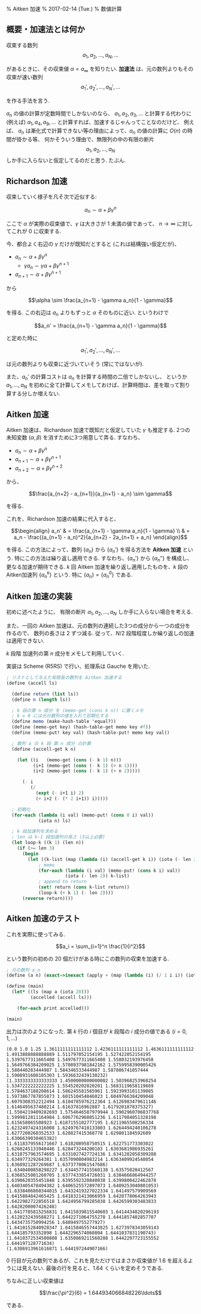 % Aitken 加速
% 2017-02-14 (Tue.)
% 数値計算

## 概要・加速法とは何か

収束する数列
$$a_1, a_2, \ldots, a_N, \ldots$$

があるときに、その収束値 $\alpha = a_\infty$ を知りたい.
**加速法** は、元の数列よりもその収束が速い数列
$$a_1', a_2', \ldots, a_N', \ldots$$

を作る手法を言う.

$a_n$ の値の計算が定数時間でしかないのなら、
$a_1, a_2, a_3, \ldots$ と計算する代わりに
(例えば)
$a_1, a_4, a_9, \ldots$ と計算すれば、加速するじゃんってことなのだけど、
例えば、 $a_n$ は漸化式で計算できない等の理由によって、$a_n$ の値の計算に $O(n)$ の時間が掛かる等、
何かそういう理由で、無限列の中の有限の断片
$$a_1, a_2, \ldots, a_N$$
しか手に入らないと仮定してるのだと思う.
たぶん.

## Richardson 加速

収束していく様子を凡そ次で近似する:

$$a_n \sim \alpha + \beta \gamma^n$$

ここで $\alpha$ が実際の収束値で、$\gamma$ は大きさが $1$ 未満の値であって、
$n \to \infty$ に対してこれが $0$ に収束する.

今、都合よく右辺の $\gamma$ だけが既知だとすると (これは結構強い仮定だが)、

- $a_n \sim \alpha + \beta \gamma^n$
    - $\gamma a_n \sim \gamma \alpha + \beta \gamma^{n+1}$
- $a_{n+1} \sim \alpha + \beta \gamma^{n+1}$

から

$$\alpha \sim \frac{a_{n+1} - \gamma a_n}{1 - \gamma}$$

を得る.
この右辺は $a_n$ よりもずっと $\alpha$ そのものに近い.
というわけで

$$a_n' = \frac{a_{n+1} - \gamma a_n}{1 - \gamma}$$

と定めた時に

$$a_1', a_2', \ldots, a_N', \ldots$$

は元の数列よりも収束に近づいていそう (常にではないが).

また、$a_n'$ の計算コストは $a_n$ を計算する時間の二倍でしかないし、
というか $a_1, \ldots, a_N$ を初めに全て計算してメモしておけば、計算時間は、差を取って割り算する分しか増えない.

## Aitken 加速

Aitken 加速は、Richardson 加速で既知だと仮定していた $\gamma$ も推定する.
2つの未知変数 ($\alpha, \beta$) を消すために3つ用意して弄る.
すなわち、

- $a_n \sim \alpha + \beta \gamma^n$
- $a_{n+1} \sim \alpha + \beta \gamma^{n+1}$
- $a_{n+2} \sim \alpha + \beta \gamma^{n+2}$

から、

$$\frac{a_{n+2} - a_{n+1}}{a_{n+1} - a_n} \sim \gamma$$

を得る.

これを、Richardson 加速の結果に代入すると、

$$\begin{align}
a_n' & = \frac{a_{n+1} - \gamma a_n}{1 - \gamma} \\
& = a_n - \frac{(a_{n+1} - a_n)^2}{a_{n+2} - 2a_{n+1} + a_n}
\end{align}$$

を得る.
この方法によって、数列 $\{a_n\}$ から $\{a_n'\}$ を得る方法を **Aitken 加速** という.
特にこの方法は繰り返し適用できる.
すなわち、$\{a_n'\}$ から $\{a_n''\}$ を構成し、更なる加速が期待できる.
$k$ 回 Aitken 加速を繰り返し適用したものを、$k$ 段のAitken加速列 $\{a_n^k\}$ という.
特に $\{a_n\} = \{a_n^0\}$ である.

## Aitken 加速の実装

初めに述べたように、
有限の断片
$a_1, a_2, \ldots, a_N$
しか手に入らない場合を考える.

また、一回の Aitken 加速は、元の数列の連続した3つの成分から一つの成分を作るので、
数列の長さは 2 ずつ減る.
従って、$N/2$ 段階程度しか繰り返しの加速は適用できない.

$k$ 段階 加速列の第 $n$ 成分をメモして利用していく.

実装は Scheme (R5RS) で行い、処理系は Gauche を用いた.

```scheme
; リストとして与えた有限長の数列を Aitken 加速する
(define (accell ls)

  (define return (list ls))
  (define n (length ls))

  ; k 段の第 n 成分 を (memo-get (cons k n)) に置くメモ
  ; k = 0 には元の数列の値を入れて初期化する
  (define memo (make-hash-table 'equal?))
  (define (memo-get key) (hash-table-get memo key #f))
  (define (memo-put! key val) (hash-table-put! memo key val))

  ; 数列 a の k 段 第 n 成分 の計算
  (define (accell-get k n)

    (let ((i   (memo-get (cons (- k 1) n)))
          (i+1 (memo-get (cons (- k 1) (+ n 1))))
          (i+2 (memo-get (cons (- k 1) (+ n 2)))))

      (- i
         (/
           (expt (- i+1 i) 2)
           (+ i+2 (- (* 2 i+1)) i)))))

  ; 初期化
  (for-each (lambda (i val) (memo-put! (cons 0 i) val))
            (iota n) ls)

  ; k 段加速列を求める
  ; len は k-1 段加速列の長さ (3以上必要)
  (let loop-k ((k 1) (len n))
    (if (>= len 3)
      (begin
        (let ((k-list (map (lambda (i) (accell-get k i)) (iota (- len 2)))))
            ; memo
            (for-each (lambda (i val) (memo-put! (cons k i) val))
                      (iota (- len 2)) k-list)
            ; append to return
            (set! return (cons k-list return))
            (loop-k (+ k 1) (- len 2))))
      (reverse return))))
```

## Aitken 加速のテスト

これを実際に使ってみる.

$$a_i = \sum_{i=1}^n \frac{1}{i^2}$$

という数列の初めの 20 個だけがある時にこの数列の収束を加速する.

```scheme
; 元の数列 a_n
(define (a n) (exact->inexact (apply + (map (lambda (i) (/ 1 i i)) (iota n 1)))))

(define (main)
  (let* ((ls (map a (iota 20)))
         (accelled (accell ls)))

    (for-each print accelled)))

(main)
```

出力は次のようになった.
第 $k$ 行の $i$ 個目が $k$ 段階の $i$ 成分の値である ($i=0,1,\ldots$)

```
(0.0 1.0 1.25 1.3611111111111112 1.4236111111111112 1.4636111111111112 1.4913888888888889 1.511797052154195 1.527422052154195 1.5397677311665408 1.5497677311665408 1.558032193976458 1.5649766384209025 1.5708937981842162 1.5759958390005426 1.580440283444987 1.584346533444987 1.587806741057444 1.5908931608105303 1.5936632439130232)
(1.3333333333333333 1.4500000000000002 1.503968253968254 1.5347222222222225 1.554520202020201 1.5683119658119669 1.5784637188208614 1.586245581565961 1.5923993101139085 1.5973867787855873 1.601510454846023 1.6049766384209048 1.6079308352212494 1.6104785976212364 1.6126983479611146 1.6146495637480214 1.61637816962887 1.6179201878375327)
(1.5504219409282693 1.5754646587979944 1.5902960706837768 1.5999812811164984 1.6067762968051236 1.6117984051328198 1.615658065508923 1.6187155102777195 1.6211965508256334 1.6232497424316008 1.6249767418133803 1.6264494240106278 1.6277200260352533 1.628827415368778 1.629801104592609 1.6306639030465382)
(1.6118379556171667 1.618208958750515 1.622751773303022 1.6260245133948446 1.628473244200103 1.6303681986935261 1.6318757963574695 1.6331027427724136 1.6341202058309288 1.634977329264381 1.6357090804983214 1.6363409924548054 1.6368921287269687 1.6373770061547686)
(1.6340400858298227 1.6344577415560138 1.63575020412567 1.6368525001260705 1.6377433854726031 1.6384666864944257 1.6390620355451848 1.6395592320840038 1.6399800422462878 1.6403405478494382 1.6406525572897073 1.6409253040801053)
(1.6338406860344015 1.6432419327022334 1.641497579909569 1.6415884842465425 1.6418321413066959 1.6420778064263943 1.6422982722856518 1.6424956799285038 1.6426599303483833 1.6428200007426248)
(1.6417705815256831 1.6415839815540603 1.6414434820296193 1.6120232439588271 1.6442271064755278 1.6441857402857707 1.6434735750994256 1.648949755277927)
(1.6410152840928347 1.6415846557443825 1.6273978343059143 1.644185793352898 1.6442296574060804 1.6441037831190743)
(1.6410372534500808 1.6350869211560288 1.6442297723155552 1.644197128771634)
(1.6386913961616871 1.644197244907166)
```

0 行目が元の数列であるが、これを見ただけではまさか収束値が 1.6 を超えるようには見えない.
最後の行を見ると、1.64 くらいを定めそうである.

ちなみに正しい収束値は

$$\frac{\pi^2}{6} = 1.644934066848226\ldots$$

である.


